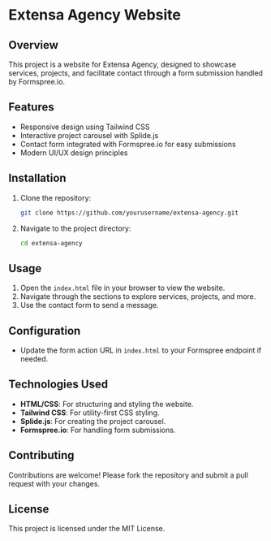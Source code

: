 # Extensa Agency Website

## Overview
This project is a website for Extensa Agency, designed to showcase services, projects, and facilitate contact through a form submission handled by Formspree.io.

## Features
- Responsive design using Tailwind CSS
- Interactive project carousel with Splide.js
- Contact form integrated with Formspree.io for easy submissions
- Modern UI/UX design principles

## Installation
1. Clone the repository:
   ```bash
   git clone https://github.com/yourusername/extensa-agency.git
   ```
2. Navigate to the project directory:
   ```bash
   cd extensa-agency
   ```

## Usage
1. Open the `index.html` file in your browser to view the website.
2. Navigate through the sections to explore services, projects, and more.
3. Use the contact form to send a message.

## Configuration
- Update the form action URL in `index.html` to your Formspree endpoint if needed.

## Technologies Used
- **HTML/CSS**: For structuring and styling the website.
- **Tailwind CSS**: For utility-first CSS styling.
- **Splide.js**: For creating the project carousel.
- **Formspree.io**: For handling form submissions.

## Contributing
Contributions are welcome! Please fork the repository and submit a pull request with your changes.

## License
This project is licensed under the MIT License.

